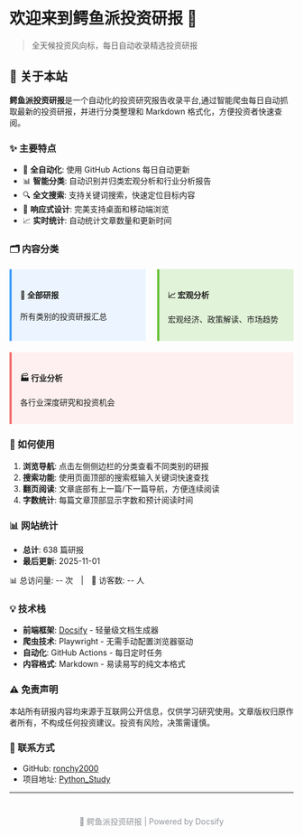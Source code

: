 # 欢迎来到鳄鱼派投资研报 🐊

> 全天候投资风向标，每日自动收录精选投资研报

## 📖 关于本站

**鳄鱼派投资研报**是一个自动化的投资研究报告收录平台,通过智能爬虫每日自动抓取最新的投资研报，并进行分类整理和 Markdown 格式化，方便投资者快速查阅。

### ✨ 主要特点

- 🤖 **全自动化**: 使用 GitHub Actions 每日自动更新
- 📊 **智能分类**: 自动识别并归类宏观分析和行业分析报告
- 🔍 **全文搜索**: 支持关键词搜索，快速定位目标内容
- 📱 **响应式设计**: 完美支持桌面和移动端浏览
- 📈 **实时统计**: 自动统计文章数量和更新时间

### 🗂️ 内容分类

<div style="display: flex; gap: 20px; flex-wrap: wrap; margin: 20px 0;">
  <div style="flex: 1; min-width: 200px; padding: 15px; border-left: 4px solid #409eff; background: #ecf5ff;">
    <h4>📑 全部研报</h4>
    <p>所有类别的投资研报汇总</p>
  </div>
  <div style="flex: 1; min-width: 200px; padding: 15px; border-left: 4px solid #67c23a; background: #e1f3d8;">
    <h4>📈 宏观分析</h4>
    <p>宏观经济、政策解读、市场趋势</p>
  </div>
  <div style="flex: 1; min-width: 200px; padding: 15px; border-left: 4px solid #f56c6c; background: #fef0f0;">
    <h4>🏭 行业分析</h4>
    <p>各行业深度研究和投资机会</p>
  </div>
</div>

### 🚀 如何使用

1. **浏览导航**: 点击左侧侧边栏的分类查看不同类别的研报
2. **搜索功能**: 使用页面顶部的搜索框输入关键词快速查找
3. **翻页阅读**: 文章底部有上一篇/下一篇导航，方便连续阅读
4. **字数统计**: 每篇文章顶部显示字数和预计阅读时间

### 📊 网站统计

<!-- stats:start -->

- **总计**: 638 篇研报
- **最后更新**: 2025-11-01

<!-- stats:end -->

<div id="busuanzi_container_site_pv" style="display: inline-block;">
  📊 总访问量: <span id="busuanzi_value_site_pv">--</span> 次
</div>
<span style="margin: 0 10px;">|</span>
<div id="busuanzi_container_site_uv" style="display: inline-block;">
  👤 访客数: <span id="busuanzi_value_site_uv">--</span> 人
</div>

### 💡 技术栈

- **前端框架**: [Docsify](https://docsify.js.org/) - 轻量级文档生成器
- **爬虫技术**: Playwright - 无需手动配置浏览器驱动
- **自动化**: GitHub Actions - 每日定时任务
- **内容格式**: Markdown - 易读易写的纯文本格式

### ⚠️ 免责声明

本站所有研报内容均来源于互联网公开信息，仅供学习研究使用。文章版权归原作者所有，不构成任何投资建议。投资有风险，决策需谨慎。

### 📧 联系方式

- GitHub: [ronchy2000](https://github.com/ronchy2000)
- 项目地址: [Python_Study](https://github.com/ronchy2000/Python_Study)

---

<div style="text-align: center; margin-top: 40px; color: #909399;">
  <p>🐊 鳄鱼派投资研报 | Powered by Docsify</p>
</div>
